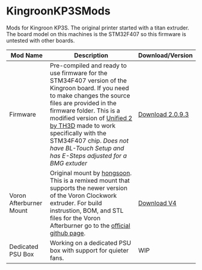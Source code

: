 # KingroonKP3SMods

Mods for Kingroon KP3S. The original printer started with a titan extruder. The board model on this machines is the STM32F407 so this firmware is untested with other boards.

|Mod Name   |Description  |Download/Version   |
|        ---|            ---|---|
|Firmware   |Pre-compiled and ready to use firmware for the STM34F407 version of the Kingroon board. If you need to make changes the source files are provided in the firmware folder. This is a modified version of [Unified 2 by TH3D](https://www.th3dstudio.com/hc/downloads/unified-2-firmware/kingroon/kingroon-kp-3s-firmware-kingroon-v1-2-board/) made to work specifically with the STM34F407 chip. *Does not have BL-Touch Setup and has E-Steps adjusted for a BMG extuder*|[Download 2.0.9.3 ](https://github.com/rfblock/KingroonKP3SMods/releases/tag/firmware)  |
|Voron Afterburner Mount   |Original mount by [hongsoon](https://www.thingiverse.com/thing:4766859). This is a remixed mount that supports the newer version of the Voron Clockwork extruder. For build instrustion, BOM, and STL files for the Voron Afterburner go to the [official github page](https://github.com/VoronDesign/Voron-Afterburner).  |[Download V4 ](https://github.com/rfblock/KingroonKP3SMods/tree/main/Afterburner%20Mount) |
|Dedicated PSU Box   |Working on a dedicated PSU box with support for quieter fans.   |WIP   |
